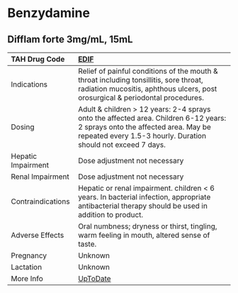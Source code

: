# Benzydamine

## Difflam forte 3mg/mL, 15mL

| TAH Drug Code      | [EDIF](https://www.tahsda.org.tw/drugs/hissearch.php?drug_code=EDIF)                                                                                                                         |
|:-------------------|:---------------------------------------------------------------------------------------------------------------------------------------------------------------------------------------------|
| Indications        | Relief of painful conditions of the mouth & throat including tonsillitis, sore throat, radiation mucositis, aphthous ulcers, post orosurgical & periodontal procedures.                      |
| Dosing             | Adult & children > 12 years: 2-4 sprays onto the affected area. Children 6-12 years: 2 sprays onto the affected area. May be repeated every 1.5-3 hourly. Duration should not exceed 7 days. |
| Hepatic Impairment | Dose adjustment not necessary                                                                                                                                                                |
| Renal Impairment   | Dose adjustment not necessary                                                                                                                                                                |
| Contraindications  | Hepatic or renal impairment. children < 6 years. In bacterial infection, appropriate antibacterial therapy should be used in addition to product.                                            |
| Adverse Effects    | Oral numbness; dryness or thirst, tingling, warm feeling in mouth, altered sense of taste.                                                                                                   |
| Pregnancy          | Unknown                                                                                                                                                                                      |
| Lactation          | Unknown                                                                                                                                                                                      |
| More Info          | [UpToDate](https://www.uptodate.com/contents/benzydamine-drug-information)                                                                                                                   |

